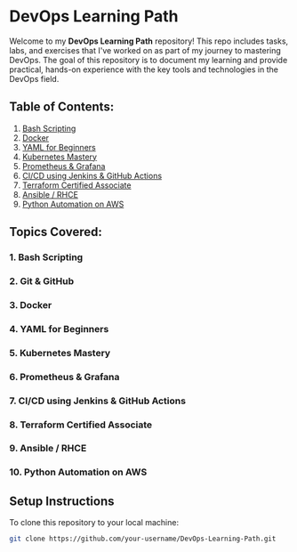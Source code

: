 # DevOps Learning Path

Welcome to my **DevOps Learning Path** repository! This repo includes tasks, labs, and exercises that I've worked on as part of my journey to mastering DevOps. The goal of this repository is to document my learning and provide practical, hands-on experience with the key tools and technologies in the DevOps field.

## Table of Contents:
1. [Bash Scripting](#bash-scripting)
2. [Docker](#docker)
3. [YAML for Beginners](#yaml-for-beginners)
4. [Kubernetes Mastery](#kubernetes-mastery)
5. [Prometheus & Grafana](#prometheus-grafana)
6. [CI/CD using Jenkins & GitHub Actions](#cicd-using-jenkins-github-actions)
7. [Terraform Certified Associate](#terraform-certified-associate)
8. [Ansible / RHCE](#ansible-rhce)
9. [Python Automation on AWS](#python-automation-on-aws)

## Topics Covered:

### 1. Bash Scripting

### 2. Git & GitHub

### 3. Docker

### 4. YAML for Beginners

### 5. Kubernetes Mastery

### 6. Prometheus & Grafana

### 7. CI/CD using Jenkins & GitHub Actions

### 8. Terraform Certified Associate

### 9. Ansible / RHCE

### 10. Python Automation on AWS

## Setup Instructions

To clone this repository to your local machine:

```bash
git clone https://github.com/your-username/DevOps-Learning-Path.git
